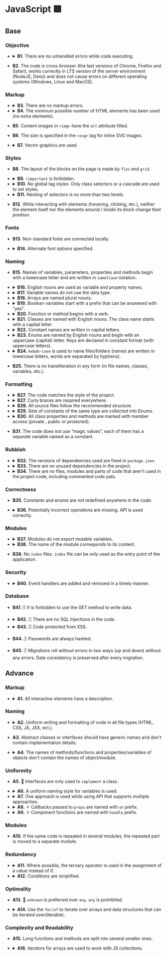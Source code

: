 # JavaScript 🟨

## Base

### Objective

- <details>
    <summary>
      <b>B1.</b> There are no unhandled errors while code executing.
    </summary>
    <p>

  While data loading and working with the app, there are no errors, the app does not break.

    </p>
  </details>

- **B2**. The code is cross-browser (the last versions of Chrome, Firefox and Safari), works correctly in LTS version of the server environment (NodeJS, Deno) and does not cause errors on different operating systems (Windows, Linux and MacOS).

### Markup

- <details>
    <summary>
      <b>B3.</b> There are no markup errors.
    </summary>
    <p>

  Validators:

  - https://validator.w3.org/nu/
  - https://caninclude.glitch.me/

  _Warnings are allowed._

    </p>
  </details>

- <details>
    <summary>
      <b>B4.</b> The minimum possible number of HTML elements has been used (no extra elements).
    </summary>
    <p>

  There should be no extra wrappers and blocks that are used for decoration and can be replaced with pseudo-elements.

    </p>
  </details>

- **B5**. Content images in `<img>` have the `alt` attribute filled.

- **B6**. The size is specified in the `<svg>` tag for inline SVG images.

- <details>
    <summary>
      <b>B7.</b> Vector graphics are used.
    </summary>
    <p>

  If there are svg images in the design, the use of PNG and other formats is prohibited.

    </p>
  </details>

### Styles

- **B8**. The layout of the blocks on the page is made by `flex` and `grid`.

- <details>
    <summary>
      <b>B9.</b> <code>!important</code> is forbidden.
    </summary>
    <p>

  The `important` keyword is only allowed for overrides in libraries. It is forbidden to use for writing your own styles.

    </p>
  </details>

- <details>
    <summary>
      <b>B10.</b> No global tag styles. Only class selectors or a cascade are used to set styles.
    </summary>
    <p>

  Global styles are only available in global style files (`scaffolding.css`, `app.css`, `reset.css` (🥲), etc).

  Bad:

  ```css
  /* components/items-list/styles.module.css */

  .wrapper div {
    display: flex;
  }

  p {
    text-align: center;
  }
  ```

  Good:

  ```css
  /* components/items-list/styles.module.css */

  .wrapper .column {
    display: flex;
  }

  .text {
    text-align: center;
  }
  ```

  Exceptions:

  `id` and other selectors other than `class` selector only allowed to be used to override libraries styles

  Bad

  ```css
  /* components/items-list/styles.module.css – YOUR component */

  #list-item {
    display: grid;
  }
  ```

  Good

  ```css
  /* components/accordion/styles.module.css – YOUR overrides to library components */

  #accordion {
    display: grid;
  }

  /* styles/scaffolding.css */

  /* root – default convention for the root element in React framework */
  #root {
    min-height: 100vh;
  }
  ```

    </p>
  </details>

- <details>
    <summary>
      <b>B11.</b> Nesting of selectors is no more than two levels.
    </summary>
    <p>

  Bad

  ```css
  /* components/items-list/styles.module.css */

  .wrapper .column .text {
    text-align: center;
  }

  .wrapper {
    display: grid;

    .column {
      background-color: red;

      .text {
        text-align: center;
      }
    }
  }
  ```

  Good:

  ```css
  /* components/items-list/styles.module.css */

  .column .text {
    text-align: center;
  }

  .text {
    text-align: center;
  }

  .wrapper {
    display: grid;

    .column {
      background-color: red;
    }

    .text {
      text-align: center;
    }
  }
  ```

    </p>
  </details>

- **B12**. While interacting with elements (hovering, clicking, etc.), neither the element itself nor the elements around / inside its block change their position.

### Fonts

- **B13**. Non-standard fonts are connected locally.

- <details>
    <summary>
      <b>B14.</b> Alternate font options specified.
    </summary>
    <p>

  The font order:

  - Main font.
  - Safe font.
  - Font type.

  Example:

  ```css
  /* styles/scaffolding.css */

  body {
    font-family: Roboto, Arial, sans-serif;
  }
  ```

    </p>
  </details>

### Naming

- **B15.** Names of variables, parameters, properties and methods begin with a lowercase letter and are written in `camelCase` notation.

- <details>
    <summary>
      <b>B16.</b> English nouns are used as variable and property names.
    </summary>
    <p>

  Abbreviations in words are prohibited. Abbreviated variable names can be used only if the name is common (<code>err</code>, <code>xhr</code>, <code>evt</code>, <code>src</code>, <code>i</code> and etc).

    </p>
  </details>

- <details>
    <summary>
      <b>B17.</b> Variable names do not use the data type.
    </summary>
    <p>

  Bad:

  ```javascript
  const filtersArray = ['all', 'past', 'feature'];

  const catObject = {
    name: 'Pit',
    age: 7,
  };
  ```

  Good:

  ```javascript
  const filters = ['all', 'past', 'feature'];

  const cat = {
    name: 'Pit',
    age: 7,
  };
  ```

    </p>
  </details>

- <details>
    <summary>
      <b>B18.</b> Arrays are named plural nouns.
    </summary>
    <p>

  Bad:

  ```javascript
  const age = [10, 15, 22];
  const name = ['John', 'Pit', 'Brew'];

  const cat = {
    name: 'Pit',
    friend: ['Nike', 'Sof', 'Kat'],
  };
  ```

  Good:

  ```javascript
  const ages = [10, 15, 22];
  const names = ['John', 'Pit', 'Brew'];

  const cat = {
    name: 'Pit',
    friends: ['Nike', 'Sof', 'Kat'],
  };
  ```

    </p>
  </details>

- <details>
    <summary>
      <b>B19.</b> Boolean variables start with a prefix that can be answered with "yes".
    </summary>
    <p>

  Bad:

  ```javascript
  const login = true;

  const isNotRemoved = Boolean(!payload);
  if (isNotRemoved) {
  }

  const cat = {
    name: 'Pit',
    friend: false,
  };
  ```

  Good:

  ```javascript
  const isLogin = true;

  const isRemoved = Boolean(payload);
  if (!isRemoved) {
  }

  const cat = {
    name: 'Pit',
    hasFriends: false,
  };
  ```

    </p>
  </details>

- <details>
    <summary>
      <b>B20.</b> Function or method begins with a verb.
    </summary>
    <p>

  Exceptions:

  Handler functions or callbacks.

  Bad:

  ```javascript
  const action = (names) => {
    console.log(names);
  };

  const cat = {
    name: 'Pit',
    action() {
      console.log('Meow');
    },
  };

  const randomNumber = () => Math.random();
  ```

  Good:

  ```javascript
  const printNames = (names) => {
    console.log(names);
  };

  const cat = {
    name: 'Pit',
    say() {
      console.log('Meow');
    },
  };

  const getRandomNumber = () => Math.random();
  ```

    </p>
  </details>

- <details>
    <summary>
      <b>B21.</b> Classes are named with English nouns. The class name starts with a capital letter.
    </summary>
    <p>

  Bad:

  ```typescript
  class wizard {}
  ```

  Good:

  ```typescript
  // class
  class Wizard {}
  ```

    </p>
  </details>

- <details>
    <summary>
      <b>B22.</b> Constant names are written in capital letters.
    </summary>
    <p>

  Words are separated by underscores (`UPPER_SNAKE_CASE`), for example:

  ```javascript
  const MAX_HEIGHT = 6996;
  const IDX_NOT_FOUND = -1;
  ```

    </p>
  </details>

- <details>
    <summary>
      <b>B23.</b> Enums are named by English nouns and begin with an uppercase (capital) letter. Keys are declared in constant format (with uppercase letters).
    </summary>
    <p>

  Bad:

  ```typescript
  const statusCodes = {
    ok: 200,
    notFound: 404,
    badRequest: 400,
  };
  ```

  Good:

  ```typescript
  const StatusCode = {
    OK: 200,
    NOT_FOUND: 404,
    BAD_REQUEST: 400,
  };
  ```

    </p>
  </details>

- <details>
    <summary>
      <b>B24.</b> <code>kebab-case</code> is used to name files/folders (names are written in lowercase letters, words are separated by hyphens).
    </summary>
    <p>

  In order to avoid name conflicts in different operating systems, it is better to use the least conflicting way of naming files — lowercase letters separated by a hyphen.

  Bad

  ```typescript
  // src/components/common/Button/Button.tsx
  // src/services/UserService/UserService.ts
  ```

  Good

  ```typescript
  // src/components/common/button/button.tsx
  // src/services/user-service/user-service.ts
  ```

  Exceptions:

  Framework/library files that cannot work with another case.
    </p>
  </details>

- **B25.** There is no transliteration in any form (in file names, classes, variables, etc.).

### Formatting

- <details>
    <summary>
      <b>B27.</b> The code matches the style of the project.
    </summary>
    <p>

  There are no errors while checking the project with linters (ESLint, StyleLint, Prettier, etc). All types of linters are at the discretion of the team.

  Rules are not disabled anywhere in the source code.

    </p>
  </details>

- <details>
    <summary>
      <b>B27.</b> Curly braces are required everywhere.
    </summary>
    <p>

  In any constructions that imply the use of a code block (curly braces), such as `for`, `while`, `if`, `switch`, `function`, the code block is necessarily used, even if the statement consists of one line.

  Bad

  ```typescript
  if (x % 2 === 1) isEven = false;

  switch (actionType) {
    case ActionType.START_LOADING:
      return {
        ...state,
        isLoading: true,
      };
    case ActionType.END_LOADING:
      return {
        ...state,
        isLoading: false,
      };
  }
  ```

  Good

  ```typescript
  if (x % 2 === 1) {
    isEven = false;
  }

  switch (actionType) {
    case ActionType.START_LOADING: {
      return {
        ...state,
        isLoading: true,
      };
    }
    case ActionType.END_LOADING: {
      return {
        ...state,
        isLoading: false,
      };
    }
  }
  ```

  The exceptions are single-line arrow functions, which can be used without the required blocks of code:

  ```typescript
  const checkedCheckboxes = checkboxes.filter((checkbox) => checkbox.checked);
  ```

    </p>
  </details>

- <details>
    <summary>
      <b>B28.</b> All source files follow the recommended structure.
    </summary>
    <p>

  ```typescript
  // 1. Imports
  import { getUniqueItems } from 'helpers';

  // 2. Data structures/types
  const COLORS = ['red', 'green', 'blue'];

  // 3. Declaring variables whose value is known before the program starts
  const colorPicker = document.querySelector('.color-picker');

  // 4. Functions
  const getUniqueColors = (userColors, defaultColors) => {
    return getUniqueItems(userColors, defaultColors);
  };

  // 5. Program code
  const rightColors = getColorsIntersection(colorPicker.value, DEFAULT_COLORS);

  // 6. Exports
  export { rightColors };
  ```

  Some blocks may be missing, but the rest should still adhere to the order.

    </p>
  </details>

- <details>
    <summary>
      <b>B29.</b> Sets of constants of the same type are collected into Enums.
    </summary>
    <p>

  Bad:

  ```typescript
  const LOAD_USERS_START = 'LOAD_USERS_START';
  const LOAD_USERS_END = 'LOAD_USERS_END';
  const LOAD_USERS_ERROR = 'LOAD_USERS_ERROR';
  ```

  Good:

  ```typescript
  const UsersActionType = {
    LOAD_USERS_START: 'LOAD_USERS_START',
    LOAD_USERS_END: 'LOAD_USERS_END',
    LOAD_USERS_ERROR: 'LOAD_USERS_ERROR',
  };
  ```

    </p>
    <p>
    Note: constants that are used in the same context, but has different purposes should be split into different enums or separate constants

  Bad:

  ```typescript
  const CompensationComputation = {
    HOLIDAY_COMPENSATION: 1.7,
    OVERTIME_COMPENSATION: 1.5,
    OVERTIME_THRESHOLD: 1.1, //related not to compensation rate, but to overtime hours calculation
  };
  ```

  Good:

  ```typescript
  const CompensationCoefficient = {
    HOLIDAY_COMPENSATION: 1.7,
    OVERTIME_COMPENSATION: 1.5,
  };

  const OVERTIME_THRESHOLD = 1.1;
  ```

    </p>
  </details>

- <details>
    <summary>
      <b>B30.</b> All class properties and methods are marked with member access (private , public or protected).
    </summary>
    <p>

  Bad:

  ```typescript
  class Animal {
    constructor({ name }) {
      this.privateName = name;
    }

    getPrivateName() {
      return this.privateName;
    }
  }
  ```

  Good:

  ```typescript
  class Animal {
    #privateNam;

    public constructor({ name }) {
      this.#privateName = name;
    }

    public getPrivateName() {
      return this.#privateName;
    }
  }

  // or

  class Animal {
    private privateName;

    public constructor({ name }) {
      this.privateName = name;
    }

    public getPrivateName() {
      return this.privateName;
    }
  }
  ```

    </p>
  </details>

- **B31**. The code does not use “magic values”, each of them has a separate variable named as a constant.

### Rubbish

- <details>
    <summary>
      <b>B32.</b> The versions of dependencies used are fixed in <code>package.json</code>.
    </summary>
    <p>

  The dependency lists in the package.json file indicate the exact versions of the packages used. The version must be specified. `^`, `*` and `~` are not allowed.

    </p>
  </details>

- <details>
    <summary>
      <b>B33.</b> There are no unused dependencies in the project.
    </summary>
    <p>

  Node: Some dependencies are needed by other dependencies. Ex. `pg` package is required for most of ORM packages.

    </p>
  </details>

- <details>
    <summary>
      <b>B34.</b> There are no files, modules and parts of code that aren't used in the project code, including commented code pats.
    </summary>
    <p>

  There are no script files that are “dead code” that is never executed.

    </p>
  </details>

### Correctness

- **B35.** Constants and enums are not redefined anywhere in the code.

- <details>
    <summary>
      <b>B36.</b> Potentially incorrect operations are missing. API is used correctly.
    </summary>
    <p>

  For example, sum of two values with different data types.

  Bad:

  ```typescript
  new Date() + 1000;
  ```

  Good:

  ```typescript
  Number(new Date()) + 1000;
  ```

  Potentially incorrect operation of taking the integer part of a number.

  Bad:

  ```typescript
  const minutesNumber = ~~(seconds / 60);
  ```

  Good:

  ```typescript
  const minutesNumber = Math.trunc(seconds / 60);
  ```

  Valid values are passed as expected by the specification.

  Bad:

  ```typescript
  const isPressed = element.getAttribute('aria-pressed', false);
  ```

  Good:

  ```typescript
  const isPressed = element.getAttribute('aria-pressed');
  ```

  ```typescript
  let greeting = 'Привет';

  wizards.map((wizard) => {
    greeting += `, ${wizard.name}`;
  });

  console.log(`${greeting}!`);
  ```

  Good:

  ```typescript
  const greeting = 'Привет';

  const names = wizards.map((wizard) => {
    return wizard.name;
  });

  console.log(`${greeting} ${names.join(', ')}!`);
  ```

    </p>
  </details>

### Modules

- <details>
    <summary>
      <b>B37.</b> Modules do not export mutable variables.
    </summary>
    <p>
    A module should not export a variable whose value may change in the future.

  Bad:

  ```typescript
  let latestResult;

  export { latestResult };
  ```

  Good:

  ```typescript
  const latestResult = loadLatestResult();

  export { latestResult };
  ```

    </p>
  </details>

- <details>
    <summary>
      <b>B38.</b> The name of the module corresponds to its content.
    </summary>
    <p>

  Different logical parts of the code are placed in separate module files. The name of the module must match its content. For example, if the module contains the `GameView` class, then the name of the module should be `game-view.js`.

    </p>
  </details>

- **B38.** No `index` files. `index` file can be only used as the entry point of the application.

### Security

- <details>
    <summary>
      <b>B40.</b> Event handlers are added and removed in a timely manner.
    </summary>
    <p>

  Event handlers are added only when the element appears on the page and are removed when it disappear.

    </p>
  </details>

### Database

- **B41**. 🗄 It is forbidden to use the GET method to write data.

- <details>
    <summary>
      <b>B42.</b> 🗄 There are no SQL Injections in the code.
    </summary>
    <p>

  While working with a database, all SQL queries must be protected from SQL injection.

    </p>
  </details>

- <details>
    <summary>
      <b>B43.</b> 🗄 Code protected from XSS.
    </summary>
    <p>

  It is not allowed to display unfiltered information received from the user, because XSS attack is possible.

    </p>
  </details>

- **B44.** 🗄 Passwords are always hashed.

- **B45.** 🗄 Migrations roll without errors in two ways (up and down) without any errors. Data consistency is preserved after every migration.

## Advance

### Markup

- <details>
    <summary>
      <b>A1.</b> All interactive elements have a description.
    </summary>
    <p>

  Bad:

  ```tsx
  <input placeholder="First Name" />

  <button onClick={handleEditUserClick}></button>

  <a href={AppRoute.DASHBOARD}></a>

  <button onClick={handleEditUserClick}><img src="img/user.svg" /></button>

  <a href={AppRoute.DASHBOARD}><img src="img/arrow.svg" /></a>
  ```

  Good:

  ```tsx
  <label class="visually-hidden" for="first-name">First name</label>
  <input id="first-name" placeholder="First Name" />

  <button onClick={handleEditUserClick}>
    <span className="visually-hidden">Edit user</span>
  </button>

  <a href={AppRoute.DASHBOARD}>
    <span className="visually-hidden">Go to dashboard</span>
  </a>

  <label>
    <span class="visually-hidden">First name</span>
    <input placeholder="First Name" />
  </label>

  <button onClick={handleEditUserClick}>
    <img src="img/user.svg" alt="" />
    <span className="visually-hidden">Edit user</span>
  </button>

  <a href={AppRoute.DASHBOARD}>
    <img src="img/arrow.svg" alt="" />
    <span className="visually-hidden">Go to dashboard</span>
  </a>

  <input aria-label="First name" placeholder="First Name" />
  ```

    </p>
  </details>

### Naming

- <details>
    <summary>
      <b>A2.</b> Uniform writing and formatting of code in all file types (HTML, CSS, JS, JSX, ect.).
    </summary>
    <p>

  Example:

  If you use css-nesting it should be used through all the project (all style files must be written using nesting). If you use interfaces with `I` (ex. `IUser`) approach it should be used through all the project (all interfaces must be written with `I` prefix). If you use TS Enums approach it should be used through all the project (you can not use both TS Enum and JS Enum (JS plain object with `as const`)).

    </p>
  </details>

- **A3.** Abstract classes or interfaces should have generic names and don't contain implementation details.

- <details>
    <summary>
      <b>A4.</b> The names of methods/functions and properties/variables of objects don't contain the names of object/module.
    </summary>
    <p>

  Bad:

  ```typescript
  const popup = {
    openPopup() {
      console.log('I will open popup');
    },
  };

  const wizard = {
    wizardName: 'Gandalf',
  };
  ```

  Good:

  ```typescript
  const popup = {
    open() {
      console.log('I will open popup');
    },
  };

  const wizard = {
    name: 'Gandalf',
  };
  ```

  Bad:

  ```typescript
  // src/validation-schemas/users/login.validation-schema.ts

  const userValidationSchema = {};
  ```

  Good:

  ```typescript
  // src/validation-schemas/users/login.validation-schema.ts

  const user = {};

  // src/components/sign-in/sign-in.tsx
  import { user as userValidationSchema } from 'validation-schemas';
  ```

    </p>
  </details>

### Uniformity

- **A5**. 🔵 Interfaces are only used to `implement` a class.

- <details>
    <summary>
      <b>A6.</b> A uniform naming style for variables is used.
    </summary>
    <p>

  Variable naming style is used the same in all modules, for example:

  If the variables that store the DOM element contain the word Element or anything else, it must be the same everywhere

  Bad:

  ```typescript
  const popupMainElement = document.querySelector('.popup');
  const sidebarNode = document.querySelector('.sidebar');
  const similarContainer = popupMainElement.querySelector('ul.similar');
  ```

  Good:

  ```typescript
  const popupMainElement = document.querySelector('.popup');
  const sidebarElement = document.querySelector('.sidebar');
  const similarContainerElement = popupMainElement.querySelector('ul.similar');
  ```

  Also good

  ```typescript
  const popupMainNode = document.querySelector('.popup');
  const sidebarNode = document.querySelector('.sidebar');
  const similarContainerNode = popupMainNode.querySelector('ul.similar');
  ```

    </p>
  </details>

- <details>
    <summary>
      <b>A7.</b> One approach is used while using API that supports multiple approaches.
    </summary>
    <p>

  If there are several different APIs that allow you to solve the same problem, for example, finding an element by id in the DOM tree, then only one of these APIs is used in the project.

  Bad:

  ```typescript
  const popupMainElement = document.querySelector('#popup');
  const sidebarElement = document.getElementById('sidebar');

  const popupClassName = popupMainElement.getAttribute('class');
  const sidebarClassName = sidebarElement.className;
  ```

  Good:

  ```typescript
  const popupMainElement = document.querySelector('#popup');
  const sidebarElement = document.querySelector('#sidebar');

  const popupClassName = popupMainElement.getAttribute('class');
  const sidebarClassName = sidebarElement.getAttribute('class');

  // or

  const popupMainElement = document.getElementById('popup');
  const sidebarElement = document.getElementById('sidebar');

  const popupClassName = popupMainElement.className;
  const sidebarClassName = sidebarElement.className;
  ```

    </p>
  </details>

- <details>
    <summary>
      <b>A8.</b> ⚛️ Callbacks passed to <code>props</code> are named with <code>on</code> prefix.
    </summary>
    <p>

  ```tsx
  <ListItem onClick={handleBtnClick} />
  ```

    </p>
    <p>
  Alternative naming(default function naming) MAY be applied to:
  - Render props
  - Injecting behavior via HOCs
  - Explicit side-effect based calls(fetching data or direct DOM interactions)
  - Injected functions that are not event handlers

  ```tsx
  //HOC and injected behavior
  const withModal = (ModalBody) => {
    const [isOpen, setIsOpen] = React.useState(false);
    const handleClose = React.useCallback(() => setIsOpen(false), [setIsOpen]);
    //some logic;

    //NOTE: closeModal MIGHT be used as a name in this case, but onClose would be ok too
    return isOpen ? <ModalBody closeModal={handleClose} /> : null;
  };
  ```

    </p>
  </details>

- <details>
    <summary>
      <b>A9.</b> ⚛️ Component functions are named with <code>handle</code> prefix.
    </summary>
    <p>

  ```jsx
  const Dashboard = () => {
    const handleBtnClick = () => {};

    return <ListItem onClick={handleBtnClick} />;
  };
  ```

    </p>
  </details>

### Modules

- **A10.** If the same code is repeated in several modules, the repeated part is moved to a separate module.

### Redundancy

- <details>
    <summary>
      <b>A11.</b> Where possible, the ternary operator is used in the assignment of a value instead of if.
    </summary>
    <p>

  Bad:

  ```typescript
  let sex;

  if (male) {
    sex = 'Man';
  } else {
    sex = 'Woman';
  }
  ```

  Good:

  ```typescript
  const sex = male ? 'Man' : 'Woman';
  ```

    </p>
  </details>

- <details>
    <summary>
      <b>A12.</b> Conditions are simplified.
    </summary>
    <p>

  If the function returns a boolean value, do not use `if..else` with unnecessary `return`.

  Bad:

  ```typescript
  const checkIsEquals = (firstValue, secondValue) => {
    if (firstValue === secondValue) {
      return true;
    } else {
      return false;
    }
  };
  ```

  Good:

  ```typescript
  const checkIsEquals = (firstValue, secondValue) => {
    return firstValue === secondValue;
  };
  ```

    </p>
  </details>

### Optimality

- **A13**. 🔵 `unknown` is preferred over `any`. `any` is prohibited.

- <details>
    <summary>
      <b>A14.</b> Use the <code>for/of</code> to iterate over arrays and data structures that can be iterated over(Iterable).
    </summary>
    <p>

  Where an array element index is not required, or where all elements of an iterable data structure need to be traversed, a `for .. of` loop is used instead of a `for` loop.

  Bad:

  ```typescript
  for (let i = 0; i < levels.length; i++) {
    const level = levels[i];
    renderLevel(level);
  }
  ```

  Good:

  ```typescript
  for (const level of levels) {
    renderLevel(level);
  }
  ```

    </p>
  </details>

### Complexity and Readability

- **A15.** Long functions and methods are split into several smaller ones.

- <details>
    <summary>
      <b>A16.</b> Iterators for arrays are used to work with JS collections.
    </summary>
    <p>

  Iterators are used to with arrays — `forEach`, `map`, `filter`, and etc.

  ```typescript
  elements.forEach((element) => {
    element.addEventListener('click', () => {
      console.log(element);
    });
  });
  ```

    </p>
  </details>

